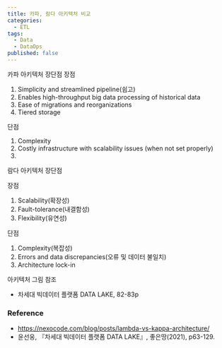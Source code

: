 ```yaml
---
title: 카파, 람다 아키텍처 비교
categories:
  - ETL
tags:
  - Data
  - DataOps
published: false
---
```



카파 아키텍처 장단점
장점
1. Simplicity and streamlined pipeline(쉽고)
2. Enables high-throughput big data processing of historical data
3. Ease of migrations and reorganizations
4. Tiered storage

단점
1. Complexity
2. Costly infrastructure with scalability issues (when not set properly)
3. 




람다 아키텍처 장단점

장점
1. Scalability(확장성)
2. Fault-tolerance(내결함성)
3. Flexibility(유연성)

단점
1. Complexity(복잡성)
2. Errors and data discrepancies(오류 및 데이터 불일치)
3. Architecture lock-in


아키텍처 그림 참조
- 차세대 빅데이터 플랫폼 DATA LAKE, 82-83p





### **Reference**
- <https://nexocode.com/blog/posts/lambda-vs-kappa-architecture/>
- 윤선웅, 『차세대 빅데이터 플랫폼 DATA LAKE』, 좋은땅(2021), p63-129.